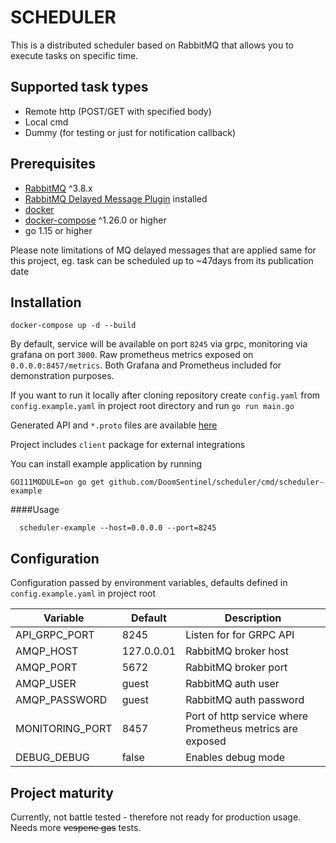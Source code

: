 # SCHEDULER

This is a distributed scheduler based on RabbitMQ that allows you to execute 
tasks on specific time.

## Supported task types
- Remote http (POST/GET with specified body)
- Local cmd
- Dummy (for testing or just for notification callback)

## Prerequisites
- [RabbitMQ](https://www.rabbitmq.com/#getstarted) ^3.8.x
- [RabbitMQ Delayed Message Plugin](https://github.com/rabbitmq/rabbitmq-delayed-message-exchange) installed
- [docker](https://www.docker.com/get-started)
- [docker-compose](https://docs.docker.com/compose/install/) ^1.26.0 or higher
- go 1.15 or higher

Please note limitations of MQ delayed messages that are applied same for this project, eg. task
can be scheduled up to ~47days from its publication date

## Installation

``
docker-compose up -d --build
``

By default, service will be available on port ``8245`` via grpc, monitoring via 
grafana on port ``3000``.
Raw prometheus metrics exposed on ``0.0.0.0:8457/metrics``.
Both Grafana and Prometheus included for demonstration purposes. 

If you want to run it locally after cloning repository create ``config.yaml`` 
from ``config.example.yaml``  in project root directory and run ``go run main.go``

Generated API and ``*.proto`` files are available [here](https://github.com/DoomSentinel/scheduler-api)

Project includes ``client`` package for external integrations 

You can install example application by running

``GO111MODULE=on go get github.com/DoomSentinel/scheduler/cmd/scheduler-example``

####Usage
```
  scheduler-example --host=0.0.0.0 --port=8245  
```

## Configuration

Configuration passed by environment variables, defaults defined in ``config.example.yaml`` 
in project root

|Variable|Default|Description|
| --- | --- | --- |
| API_GRPC_PORT | 8245 | Listen for for GRPC API |
| AMQP_HOST | 127.0.0.01 | RabbitMQ broker host |
| AMQP_PORT | 5672 | RabbitMQ broker port |
| AMQP_USER | guest | RabbitMQ auth user |
| AMQP_PASSWORD | guest | RabbitMQ auth password |
| MONITORING_PORT | 8457 | Port of http service where Prometheus metrics are exposed |
| DEBUG_DEBUG | false | Enables debug mode |

## Project maturity

Currently, not battle tested - therefore not ready for production usage. 
Needs more ~~vespene gas~~ tests.
